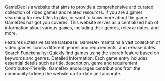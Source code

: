 GameDex is a website that aims to provide a comprehensive and curated collection of video games and related resources. If you are a gamer searching for new titles to play, or want to know more about the game. GameDex has got you covered. This website serves as a centralized hub of information about various games, including their genres, release dates, and more.

Features
Extensive Game Database: GameDex maintains a vast collection of video games across different genres and requirements, and release dates.
Search Functionality: Quickly find games using the search feature based on keywords and genres.
Detailed Information: Each game entry includes essential details such as title, description, genre and requirement
Contributor-Friendly: GameDex encourages contributions from the community to keep the website up-to-date and accurate.